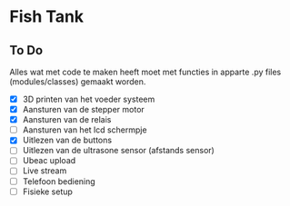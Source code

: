 # Fish Tank

## To Do

Alles wat met code te maken heeft moet met functies in apparte .py files (modules/classes) gemaakt worden.

- [x] 3D printen van het voeder systeem
- [x] Aansturen van de stepper motor
- [x] Aansturen van de relais
- [ ] Aansturen van het lcd schermpje
- [x] Uitlezen van de buttons
- [ ] Uitlezen van de ultrasone sensor (afstands sensor)
- [ ] Ubeac upload
- [ ] Live stream
- [ ] Telefoon bediening
- [ ] Fisieke setup
